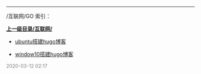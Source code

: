 
----

/互联网/GO 索引：


**[上一级目录/互联网/](/互联网/)**

- [ubuntu搭建hugo博客](/互联网/GO/ubuntu搭建hugo博客)

- [window10搭建hugo博客](/互联网/GO/window10搭建hugo博客)


<font size=2 color='grey'> 2020-03-12 02:17 </font>